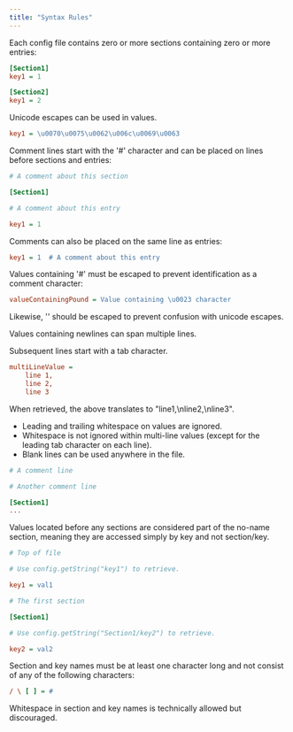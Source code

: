 ```yaml
---
title: "Syntax Rules"
---
```


Each config file contains zero or more sections containing zero or more entries:

```ini
[Section1]
key1 = 1

[Section2]
key1 = 2
```

Unicode escapes can be used in values.

```ini
key1 = \u0070\u0075\u0062\u006c\u0069\u0063
```

Comment lines start with the '#' character and can be placed on lines before sections and entries:

```ini
# A comment about this section

[Section1]

# A comment about this entry

key1 = 1
```

Comments can also be placed on the same line as entries:

```ini
key1 = 1  # A comment about this entry
```

Values containing '#' must be escaped to prevent identification as a comment character:

```ini
valueContainingPound = Value containing \u0023 character
```

Likewise, '\' should be escaped to prevent confusion with unicode escapes.

Values containing newlines can span multiple lines.

Subsequent lines start with a tab character.

```ini
multiLineValue =
    line 1,
    line 2,
    line 3
```

When retrieved, the above translates to "line1,\nline2,\nline3".

- Leading and trailing whitespace on values are ignored.
- Whitespace is not ignored within multi-line values (except for the leading tab character on each line).
- Blank lines can be used anywhere in the file.

```ini
# A comment line

# Another comment line

[Section1]
...
```

Values located before any sections are considered part of the no-name section, meaning they are accessed simply by key
and not section/key.

```ini
# Top of file

# Use config.getString("key1") to retrieve.

key1 = val1

# The first section

[Section1]

# Use config.getString("Section1/key2") to retrieve.

key2 = val2
```

Section and key names must be at least one character long and not consist of any of the following characters:

```ini
/ \ [ ] = #
```

Whitespace in section and key names is technically allowed but discouraged.